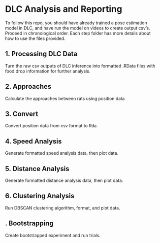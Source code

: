 # DLC Analysis and Reporting

To follow this repo, you should have already trained a pose estimation model in DLC, and have run the model on videos to create output csv’s. Proceed in chronological order. Each step folder has more details about how to use the files provided.

## 1. Processing DLC Data

Turn the raw csv outputs of DLC inference into formatted .RData files with food drop information for further analysis.

## 2. Approaches

Calculate the approaches between rats using position data

## 3. Convert

Convert position data from csv format to Rda.

## 4. Speed Analysis

Generate formatted speed analysis data, then plot data.

## 5. Distance Analysis

Generate formatted distance analysis data, then plot data.

## 6. Clustering Analysis

Run DBSCAN clustering algorithm, format, and plot data.

## . Bootstrapping

Create bootstrapped experiment and run trials.
